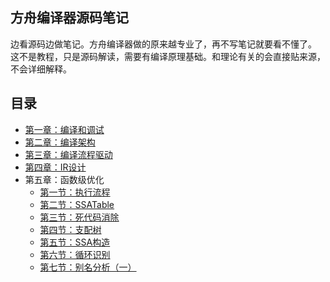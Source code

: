 ## 方舟编译器源码笔记
边看源码边做笔记。方舟编译器做的原来越专业了，再不写笔记就要看不懂了。  
这不是教程，只是源码解读，需要有编译原理基础。和理论有关的会直接贴来源，不会详细解释。

## 目录
+ [第一章：编译和调试](./Chapter1-Build&Debug.md)
+ [第二章：编译架构](./Chapter2-Architecture.md)
+ [第三章：编译流程驱动](./Chapter3-DriverDesign.md)
+ [第四章：IR设计](./Chapter4-IRDesign.md)
+ 第五章：函数级优化
    + [第一节：执行流程](./Chapter5-FunctionPhase-Section1-Launch.md)
    + [第二节：SSATable](Chapter5-FunctionPhase-Section3-me_ssa_tab.md)
    + [第三节：死代码消除](./Chapter5-FunctionPhase-Section2-me_dse.md)
    + [第四节：支配树](./Chapter5-FunctionPhase-Section4-me_dominance.md)
    + [第五节：SSA构造](./Chapter5-FunctionPhase-Section5-me_ssa.md)
    + [第六节：循环识别](./Chapter5-FunctionPhase-Section6-me_loop_analysis.md)
    + [第七节：别名分析（一）](./Chapter5-FunctionPhase-Section7-me_alias_class-1.md)